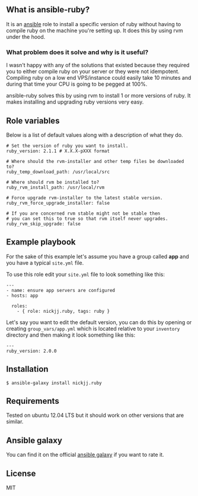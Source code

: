 ## What is ansible-ruby?

It is an [ansible](http://www.ansible.com/home) role to install a specific version of ruby without having to compile ruby on the machine you're setting up. It does this by using rvm under the hood.

### What problem does it solve and why is it useful?

I wasn't happy with any of the solutions that existed because they required you to either compile ruby on your server or they were not idempotent. Compiling ruby on a low end VPS/instance could easily take 10 minutes and during that time your CPU is going to be pegged at 100%.

ansible-ruby solves this by using rvm to install 1 or more versions of ruby. It makes installing and upgrading ruby versions very easy.

## Role variables

Below is a list of default values along with a description of what they do.

```
# Set the version of ruby you want to install.
ruby_version: 2.1.1 # X.X.X-pXXX format

# Where should the rvm-installer and other temp files be downloaded to?
ruby_temp_download_path: /usr/local/src

# Where should rvm be installed to?
ruby_rvm_install_path: /usr/local/rvm

# Force upgrade rvm-installer to the latest stable version.
ruby_rvm_force_upgrade_installer: false

# If you are concerned rvm stable might not be stable then
# you can set this to true so that rvm itself never upgrades.
ruby_rvm_skip_upgrade: false
```

## Example playbook

For the sake of this example let's assume you have a group called **app** and you have a typical `site.yml` file.

To use this role edit your `site.yml` file to look something like this:

```
---
- name: ensure app servers are configured
- hosts: app

  roles:
    - { role: nickjj.ruby, tags: ruby }
```

Let's say you want to edit the default version, you can do this by opening or creating `group_vars/app.yml` which is located relative to your `inventory` directory and then making it look something like this:

```
---
ruby_version: 2.0.0
```

## Installation

`$ ansible-galaxy install nickjj.ruby`

## Requirements

Tested on ubuntu 12.04 LTS but it should work on other versions that are similar.

## Ansible galaxy

You can find it on the official [ansible galaxy](https://galaxy.ansible.com/list#/roles/796) if you want to rate it.

## License

MIT